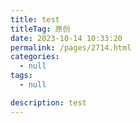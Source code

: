 ```yaml
---
title: test
titleTag: 原创
date: 2023-10-14 10:33:20
permalink: /pages/2714.html
categories:
  - null
tags:
  - null

description: test
---
```

